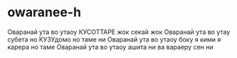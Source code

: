 # owaranee-h
Оваранай ута во утаоу КУСОТТАРЕ жок секай жок Оваранай ута во утау субета но КУЗУдомо но таме ни Оваранай ута во утаоу боку я кими я карера но таме Оваранай ута во утаоу ашита ни ва вараеру сен ни
